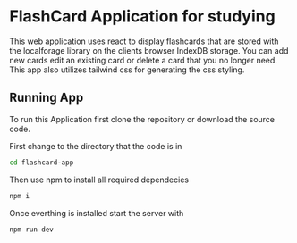 # FlashCard Application for studying

This web application uses react to display flashcards that are stored with the localforage library on the clients browser IndexDB storage. You can add new cards edit an existing card or delete a card that you no longer need. This app also utilizes tailwind css for generating the css styling.

## Running App
To run this Application first clone the repository or download the source code.

First change to the directory that the code is in
``` bash
cd flashcard-app
```
Then use npm to install all required dependecies
``` bash
npm i
```
Once everthing is installed start the server with
``` bash
npm run dev
```

